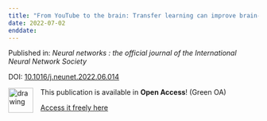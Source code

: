 ```yaml
---
title: "From YouTube to the brain: Transfer learning can improve brain-imaging predictions with deep learning."
date: 2022-07-02
enddate:
---
```


Published in: *Neural networks : the official journal of the International Neural Network Society*

DOI: [10.1016/j.neunet.2022.06.014](https://doi.org/10.1016/j.neunet.2022.06.014)

<img src="https://upload.wikimedia.org/wikipedia/commons/thumb/9/90/Open_Access_logo_PLoS_white_green.svg/576px-Open_Access_logo_PLoS_white_green.svg.png" alt="drawing" width="50" align="left"/> &nbsp;&nbsp;&nbsp;This publication is available in **Open Access**! (Green OA)

&nbsp;&nbsp;&nbsp;[Access it freely here](http://escholarship.mcgill.ca/downloads/f1881s061
)

